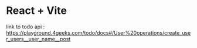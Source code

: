 # React + Vite
link to todo api : https://playground.4geeks.com/todo/docs#/User%20operations/create_user_users__user_name__post
